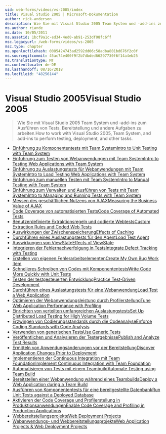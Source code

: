 ```yaml
---
uid: web-forms/videos/vs-2005/index
title: Visual Studio 2005 | Microsoft-Dokumentation
author: rick-anderson
description: Wie Sie mit Visual Studio 2005 Team System und -add-ins zum Ausführen von Tests, Bereitstellung und andere Aufgaben zu arbeiten.
ms.author: riande
ms.date: 10/05/2011
ms.assetid: 1bcf9a1c-ed34-4ed0-ab91-253df08fc6ff
msc.legacyurl: /web-forms/videos/vs-2005
msc.type: chapter
ms.openlocfilehash: 0085424743ad2592dd06c58adba801bd676f2c0f
ms.sourcegitcommit: 45ac74e400f9f2b7dbded66297730f6f14a4eb25
ms.translationtype: MT
ms.contentlocale: de-DE
ms.lasthandoff: 08/16/2018
ms.locfileid: "48256144"
---
```

<a name="visual-studio-2005"></a><span data-ttu-id="29ed1-103">Visual Studio 2005</span><span class="sxs-lookup"><span data-stu-id="29ed1-103">Visual Studio 2005</span></span>
====================
> <span data-ttu-id="29ed1-104">Wie Sie mit Visual Studio 2005 Team System und -add-ins zum Ausführen von Tests, Bereitstellung und andere Aufgaben zu arbeiten.</span><span class="sxs-lookup"><span data-stu-id="29ed1-104">How to work with Visual Studio 2005, Team System, and add-ins to perform testing, deployment, and other tasks.</span></span>


- [<span data-ttu-id="29ed1-105">Einführung zu Komponententests mit Team System</span><span class="sxs-lookup"><span data-stu-id="29ed1-105">Intro to Unit Testing with Team System</span></span>](introduction-to-unit-testing-with-team-system.md)
- [<span data-ttu-id="29ed1-106">Einführung zum Testen von Webanwendungen mit Team System</span><span class="sxs-lookup"><span data-stu-id="29ed1-106">Intro to Testing Web Applications with Team System</span></span>](introduction-to-testing-web-applications-with-team-system.md)
- [<span data-ttu-id="29ed1-107">Einführung zu Auslastungstests für Webanwendungen mit Team System</span><span class="sxs-lookup"><span data-stu-id="29ed1-107">Intro to Load Testing Web Applications with Team System</span></span>](introduction-to-load-testing-web-applications-with-team-system.md)
- [<span data-ttu-id="29ed1-108">Einführung zum manuellen Testen mit Team System</span><span class="sxs-lookup"><span data-stu-id="29ed1-108">Intro to Manual Testing with Team System</span></span>](introduction-to-manual-testing-with-team-system.md)
- [<span data-ttu-id="29ed1-109">Einführung zum Verwalten und Ausführen von Tests mit Team System</span><span class="sxs-lookup"><span data-stu-id="29ed1-109">Intro to Managing and Running Tests with Team System</span></span>](introduction-to-managing-and-running-tests-with-team-system.md)
- [<span data-ttu-id="29ed1-110">Messen des geschäftlichen Nutzens von AJAX</span><span class="sxs-lookup"><span data-stu-id="29ed1-110">Measuring the Business Value of AJAX</span></span>](measuring-the-business-value-of-ajax.md)
- [<span data-ttu-id="29ed1-111">Code Coverage von automatisierten Tests</span><span class="sxs-lookup"><span data-stu-id="29ed1-111">Code Coverage of Automated Tests</span></span>](code-coverage-of-automated-tests.md)
- [<span data-ttu-id="29ed1-112">Benutzerdefinierte Extraktionsregeln und codierte Webtests</span><span class="sxs-lookup"><span data-stu-id="29ed1-112">Custom Extraction Rules and Coded Web Tests</span></span>](custom-extraction-rules-and-coded-web-tests.md)
- [<span data-ttu-id="29ed1-113">Auswirkungen der Zwischenspeicherung</span><span class="sxs-lookup"><span data-stu-id="29ed1-113">Effects of Caching</span></span>](the-effects-of-caching.md)
- [<span data-ttu-id="29ed1-114">Durchführen eines Auslastungstests für den Agent</span><span class="sxs-lookup"><span data-stu-id="29ed1-114">Load Test Agent</span></span>](using-the-load-test-agent.md)
- [<span data-ttu-id="29ed1-115">Auswirkungen von ViewState</span><span class="sxs-lookup"><span data-stu-id="29ed1-115">Effects of ViewState</span></span>](the-effects-of-viewstate.md)
- [<span data-ttu-id="29ed1-116">Integrieren der Fehlernachverfolgung in Tests</span><span class="sxs-lookup"><span data-stu-id="29ed1-116">Integrate Defect Tracking with Testing</span></span>](how-do-i-integrate-defect-tracking-with-testing.md)
- [<span data-ttu-id="29ed1-117">Erstellen von eigenen Fehlerarbeitselementen</span><span class="sxs-lookup"><span data-stu-id="29ed1-117">Create My Own Bug Work Item</span></span>](how-do-i-create-my-own-bug-work-item.md)
- [<span data-ttu-id="29ed1-118">Schnelleres Schreiben von Codes mit Komponententests</span><span class="sxs-lookup"><span data-stu-id="29ed1-118">Write Code More Quickly with Unit Tests</span></span>](how-do-i-write-code-more-quickly-with-unit-tests.md)
- [<span data-ttu-id="29ed1-119">Testen der testgesteuerten Entwicklung</span><span class="sxs-lookup"><span data-stu-id="29ed1-119">Practice Test-Driven Development</span></span>](how-do-i-practice-test-driven-development.md)
- [<span data-ttu-id="29ed1-120">Durchführen eines Auslastungstests für eine Webanwendung</span><span class="sxs-lookup"><span data-stu-id="29ed1-120">Load Test a Web Application</span></span>](how-do-i-load-test-a-web-application.md)
- [<span data-ttu-id="29ed1-121">Optimieren der Webanwendungsleistung durch Profilerstellung</span><span class="sxs-lookup"><span data-stu-id="29ed1-121">Tune Web Application Performance with Profiling</span></span>](how-do-i-tune-web-application-performance-with-profiling.md)
- [<span data-ttu-id="29ed1-122">Einrichten von verteilten umfangreichen Auslastungstests</span><span class="sxs-lookup"><span data-stu-id="29ed1-122">Set Up Distributed Load Testing for High Volume Tests</span></span>](how-do-i-set-up-distributed-load-testing-for-high-volume-tests.md)
- [<span data-ttu-id="29ed1-123">Erzwingen von Codierungsstandards durch die Codeanalyse</span><span class="sxs-lookup"><span data-stu-id="29ed1-123">Enforce Coding Standards with Code Analysis</span></span>](how-do-i-enforce-coding-standards-with-code-analysis.md)
- [<span data-ttu-id="29ed1-124">Verwenden von generischen Tests</span><span class="sxs-lookup"><span data-stu-id="29ed1-124">Use Generic Tests</span></span>](how-do-i-use-generic-tests.md)
- [<span data-ttu-id="29ed1-125">Veröffentlichen und Analysieren der Testergebnisse</span><span class="sxs-lookup"><span data-stu-id="29ed1-125">Publish and Analyze Test Results</span></span>](how-do-i-publish-and-analyze-test-results.md)
- [<span data-ttu-id="29ed1-126">Ermitteln von Anwendungsänderungen vor der Bereitstellung</span><span class="sxs-lookup"><span data-stu-id="29ed1-126">Discover Application Changes Prior to Deployment</span></span>](how-do-i-discover-application-changes-prior-to-deployment.md)
- [<span data-ttu-id="29ed1-127">Implementieren der Continuous Integration mit Team Foundation</span><span class="sxs-lookup"><span data-stu-id="29ed1-127">Implement Continuous Integration with Team Foundation</span></span>](how-do-i-implement-continuous-integration-with-team-foundation.md)
- [<span data-ttu-id="29ed1-128">Automatisieren von Tests mit einem Teambuild</span><span class="sxs-lookup"><span data-stu-id="29ed1-128">Automate Testing using Team Build</span></span>](how-do-i-automate-testing-using-team-build.md)
- [<span data-ttu-id="29ed1-129">Bereitstellen einer Webanwendung während eines Teambuilds</span><span class="sxs-lookup"><span data-stu-id="29ed1-129">Deploy a Web Application during a Team Build</span></span>](how-do-i-deploy-a-web-application-during-a-team-build.md)
- [<span data-ttu-id="29ed1-130">Ausführen von Komponententests für eine bereitgestellte Datenbank</span><span class="sxs-lookup"><span data-stu-id="29ed1-130">Run Unit Tests against a Deployed Database</span></span>](how-do-i-run-unit-tests-against-a-deployed-database.md)
- [<span data-ttu-id="29ed1-131">Aktivieren der Code Coverage und Profilerstellung in Produktionsanwendungen</span><span class="sxs-lookup"><span data-stu-id="29ed1-131">Enable Code Coverage and Profiling in Production Applications</span></span>](how-do-i-enable-code-coverage-and-profiling-in-production-applications.md)
- [<span data-ttu-id="29ed1-132">Webbereitstellungsprojekte</span><span class="sxs-lookup"><span data-stu-id="29ed1-132">Web Deployment Projects</span></span>](web-deployment-projects.md)
- [<span data-ttu-id="29ed1-133">Webanwendungs- und Webbereitstellungsprojekte</span><span class="sxs-lookup"><span data-stu-id="29ed1-133">Web Application Projects & Web Deployment Projects</span></span>](web-application-projects-web-deployment-projects.md)
